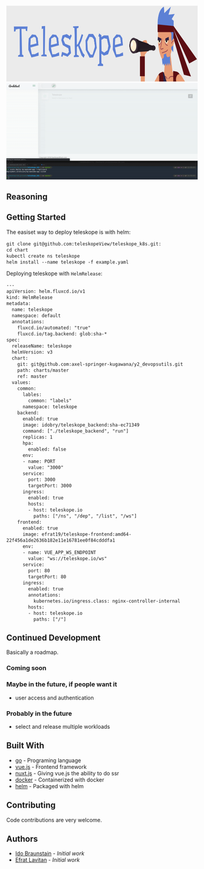 
<img src="./image.png"  height="200"> 

<img src="teleskope_demo.gif"/>

## Reasoning



## Getting Started

The easiset way to deploy teleskope is with helm:
```shell
git clone git@github.com:teleskopeView/teleskope_k8s.git:
cd chart
kubectl create ns teleskope
helm install --name teleskope -f example.yaml
```

Deploying teleskope with `HelmRelease`:
```
---
apiVersion: helm.fluxcd.io/v1
kind: HelmRelease
metadata:
  name: teleskope
  namespace: default
  annotations:
    fluxcd.io/automated: "true"
    fluxcd.io/tag.backend: glob:sha-*
spec:
  releaseName: teleskope
  helmVersion: v3
  chart:
    git: git@github.com:axel-springer-kugawana/y2_devopsutils.git
    path: charts/master
    ref: master
  values:
    common:
      lables:
        common: "labels"
      namespace: teleskope
    backend:
      enabled: true
      image: idobry/teleskope_backend:sha-ec71349
      command: ["./teleskope_backend", "run"]
      replicas: 1
      hpa:
        enabled: false
      env:
      - name: PORT
        value: "3000"
      service:
        port: 3000
        targetPort: 3000
      ingress:
        enabled: true
        hosts:
        - host: teleskope.io
          paths: ["/ns", "/dep", "/list", "/ws"]
    frontend:
      enabled: true
      image: efrat19/teleskope-frontend:amd64-22f456a1de2636b182e11e16781ee0f84cdddfa1
      env:
      - name: VUE_APP_WS_ENDPOINT
        value: "ws://teleskope.io/ws"
      service:
        port: 80
        targetPort: 80
      ingress:
        enabled: true
        annotations:
          kubernetes.io/ingress.class: nginx-controller-internal
        hosts:
        - host: teleskope.io
          paths: ["/"]
```

## Continued Development

Basically a roadmap.

### Coming soon


### Maybe in the future, if people want it

- user access and authentication

### Probably in the future

- select and release multiple workloads

## Built With

* [go](https://golang.org/) - Programing language
* [vue.js](https://vuejs.org/) - Frontend framework
* [nuxt.js](https://nuxtjs.org/) - Giving vue.js the ability to do ssr
* [docker](https://www.docker.com/) - Containerized with docker
* [helm](https://www.helm.sh/) - Packaged with helm


## Contributing

Code contributions are very welcome.

## Authors 

* [Ido Braunstain](https://github.com/idobry) - *Initial work*
* [Efrat Lavitan](https://github.com/efrat19) - *Initial work*
